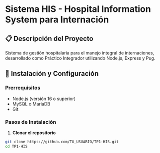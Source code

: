 # Sistema HIS - Hospital Information System para Internación

## 📋 Descripción del Proyecto
Sistema de gestión hospitalaria para el manejo integral de internaciones, desarrollado como Práctico Integrador utilizando Node.js, Express y Pug.

## 🚀 Instalación y Configuración

### Prerrequisitos
- Node.js (versión 16 o superior)
- MySQL o MariaDB
- Git

### Pasos de Instalación

1. **Clonar el repositorio**
```bash
git clone https://github.com/TU_USUARIO/TP1-HIS.git
cd TP1-HIS